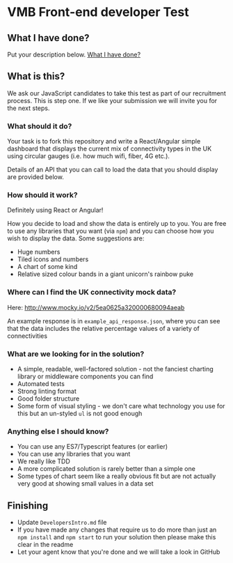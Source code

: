 # VMB Front-end developer Test

## What I have done?
Put your description below.
[What I have done?](DevelopersIntro.md)

## What is this?

We ask our JavaScript candidates to take this test as part of our recruitment process. This is step one. If we like your submission we will invite you for the next steps. 

### What should it do?

Your task is to fork this repository and write a React/Angular simple dashboard that displays the current mix of connectivity types in the UK using circular gauges (i.e. how much wifi, fiber, 4G etc.).

Details of an API that you can call to load the data that you should display are provided below. 

### How should it work?

Definitely using React or Angular! 

How you decide to load and show the data is entirely up to you. 
You are free to use any libraries that you want (via `npm`) and you can choose how you wish to display the data. Some suggestions are:

* Huge numbers
* Tiled icons and numbers
* A chart of some kind
* Relative sized colour bands in a giant unicorn's rainbow puke

### Where can I find the UK connectivity mock data?

Here: http://www.mocky.io/v2/5ea0625a320000680094aeab

An example response is in `example_api_response.json`, where you can see that the data includes the relative percentage values of a variety of connectivities


### What are we looking for in the solution?

* A simple, readable, well-factored solution - not the fanciest charting library or middleware components you can find
* Automated tests
* Strong linting format
* Good folder structure
* Some form of visual styling - we don't care what technology you use for this but an un-styled `ul` is not good enough

### Anything else I should know?

* You can use any ES7/Typescript features (or earlier)
* You can use any libraries that you want
* We really like TDD
* A more complicated solution is rarely better than a simple one
* Some types of chart seem like a really obvious fit but are not actually very good at showing small values in a data set 

## Finishing
* Update `DevelopersIntro.md` file 
* If you have made any changes that require us to do more than just an `npm install` and `npm start` to run your solution then please make this clear in the readme
* Let your agent know that you're done and we will take a look in GitHub
  